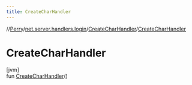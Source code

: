```yaml
---
title: CreateCharHandler
---
```

//[Perry](../../../index.html)/[net.server.handlers.login](../index.html)/[CreateCharHandler](index.html)/[CreateCharHandler](-create-char-handler.html)



# CreateCharHandler



[jvm]\
fun [CreateCharHandler](-create-char-handler.html)()





